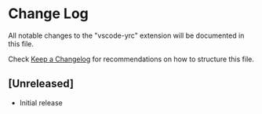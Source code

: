 # Change Log

All notable changes to the "vscode-yrc" extension will be documented in this file.

Check [Keep a Changelog](http://keepachangelog.com/) for recommendations on how to structure this file.

## [Unreleased]

- Initial release